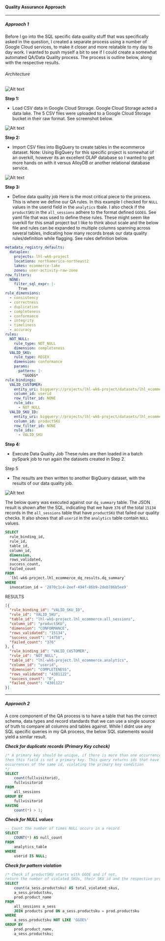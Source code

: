 #### Quality Assurance Approach
---
##### Approach 1

Before I go into the SQL specific data quality stuff that was specifically asked in the question, I created a separate process using a number of Google Cloud services, to make it closer and more relatable to my day to day work. I wanted to push myself a bit to see if I could create a somewhat automated QA/Data Quality process. The process is outline below, along with the respective results.

###### Architecture

![Alt text](/data_quality/qa_architecture.png)


**Step 1:**
- Load CSV data in Google Cloud Storage.
Google Cloud Storage acted a data lake. The 5 CSV files were uploaded to a Google Cloud Storage bucket in their raw format. See screenshot below. 

![Alt text](/data_quality/raw_files_gcs.png)

**Step 2:**
- Import CSV files into BigQuery to create tables in the ecommerce dataset.
Note: Using BigQuery for this specific project is somewhat of an overkill, however its an excellent OLAP database so I wanted to get more hands on with it versus AlloyDB or another relational database service. 

![Alt text](/data_quality/bq_tables.png)


**Step 3:**
- Define data quality job
Here is the most critical piece to the process. This is where we define our QA rules. In this example I checked for `NULL` values in the userid field in the `analytics` tbale. I also check if the `productSKU` in the `all_sessions` adhere to the format defined `GGOEG`. See yaml file that was used to define these rules. These might seem like overkill for this small project but I like to think about scale and the below file and rules can be expanded to multiple columns spanning across several tables, indicating how many records break our data quality rules/definition while flagging. See rules definition below.

```yaml
metadata_registry_defaults:
  dataplex:
    projects: lhl-wk6-project
    locations: northamerica-northeast2
    lakes: ecommerce-lake
    zones: user-activity-raw-zone
row_filters:
  NONE:
    filter_sql_expr: |-
      True
rule_dimensions:
  - consistency
  - correctness
  - duplication
  - completeness
  - conformance
  - integrity
  - timeliness
  - accuracy
rules:
  NOT_NULL:
    rule_type: NOT_NULL
    dimension: completeness
  VALID_SKU:
    rule_type: REGEX
    dimension: conformance
    params:
      pattern: |-
        ^GGOEG*
rule_bindings:
  VALID_CUSTOMER:
    entity_uri: bigquery://projects/lhl-wk6-project/datasets/lhl_ecommerce/tables/analytics
    column_id: userid
    row_filter_id: NONE
    rule_ids:
      - NOT_NULL
  VALID_SKU_ID:
    entity_uri: bigquery://projects/lhl-wk6-project/datasets/lhl_ecommerce/tables/all_sessions
    column_id: productSKU
    row_filter_id: NONE
    rule_ids:
      - VALID_SKU
```

**Step 4:**
- Execute Data Quality Job
These rules are then loaded in a batch pySpark job to run again the datasets created in Step 2.

Step 5
- The results are then written to another BigQuery dataset, with the results of our data quality job.

![Alt text](/data_quality/dq_results.png)

The below query was executed against our `dq_summary` table. The JSON result is shown after the SQL, indicating that we have `376` of the total `15134` records in the `all_sessions` table that have `productSKU` that failed our quality checks. It also shows that all `userid` in the `analytics` table contain `NULL` values.

```sql
SELECT
  rule_binding_id,
  rule_id,
  table_id,
  column_id,
  dimension,
  rows_validated,
  success_count,
  failed_count
FROM
  `lhl-wk6-project.lhl_ecommerce_dq_results.dq_summary`
WHERE
  invocation_id = '2870c1c4-2eef-494f-86b9-2deb786b5ee9'
```

RESULTS

```json
[{
  "rule_binding_id": "VALID_SKU_ID",
  "rule_id": "VALID_SKU",
  "table_id": "lhl-wk6-project.lhl_ecommerce.all_sessions",
  "column_id": "productSKU",
  "dimension": "CONFORMANCE",
  "rows_validated": "15134",
  "success_count": "14758",
  "failed_count": "376"
}, {
  "rule_binding_id": "VALID_CUSTOMER",
  "rule_id": "NOT_NULL",
  "table_id": "lhl-wk6-project.lhl_ecommerce.analytics",
  "column_id": "userid",
  "dimension": "COMPLETENESS",
  "rows_validated": "4301122",
  "success_count": "0",
  "failed_count": "4301122"
}]
```
---
##### Approach 2

A core component of the QA process is to have a table that has the correct schema, data types and record standards that we can use a single source of truth to compare all columns and tables against. While I didnt use any SQL specific queries in my QA process, the below SQL statements would yield a similar result. 



***Check for duplicate records (Primary Key ccheck)***
```sql
/* A primary key should be unique, if there is more than one occurrence of the key/id
then this field is not a primary key. This query returns ids that have multiple 
occurrences of the same id, violating the primary key condition
*/
SELECT
    count(fullvisitorid),
    fullvisitorid
FROM
    all_sessions
GROUP BY
    fullvisitorid
HAVING
    count(*) > 1;
```


***Check for NULL values***
```sql
-- Count the number of times NULL occurs in a record
SELECT
    COUNT(*) AS null_count
FROM
    analytics_table
WHERE
    userid IS NULL;
```



***Check for pattern violation***

```sql
/* Check if productSKU starts with GGOE and if not, 
return the number of violated SKUs, their SKU id and the respective productnames*/
SELECT
    count(a_sess.productsku) AS total_violated_skus,
    a_sess.productsku,
    prod.product_name
FROM
    all_sessions a_sess
    JOIN products prod ON a_sess.productsku = prod.productsku
WHERE
    a_sess.productsku NOT LIKE 'GGOE%'
GROUP BY
    prod.product_name,
    a_sess.productsku;
```